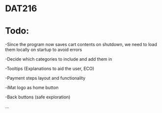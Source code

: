 # DAT216


# Todo:
-Since the program now saves cart contents on shutdown, we need to load them locally on startup to avoid errors

-Decide which categories to include and add them in

-Tooltips (Explanations to aid the user, ECO)

-Payment steps layout and functionality

-iMat logo as home button

-Back buttons (safe exploration)

...
